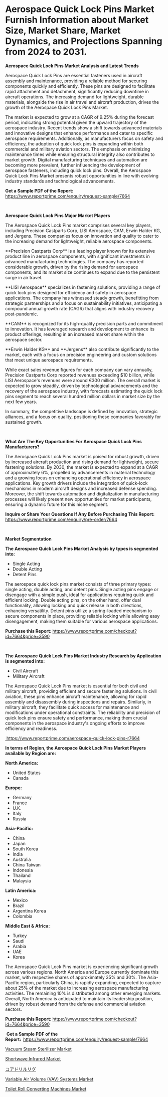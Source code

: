 <p><h1>Aerospace Quick Lock Pins Market Furnish Information about Market Size, Market Share, Market Dynamics, and Projections Spanning from 2024 to 2031.</h1></p><p><strong>Aerospace Quick Lock Pins Market Analysis and Latest Trends</strong></p>
<p><p>Aerospace Quick Lock Pins are essential fasteners used in aircraft assembly and maintenance, providing a reliable method for securing components quickly and efficiently. These pins are designed to facilitate rapid attachment and detachment, significantly reducing downtime in aircraft operations. The increasing demand for lightweight, durable materials, alongside the rise in air travel and aircraft production, drives the growth of the Aerospace Quick Lock Pins Market.</p><p>The market is expected to grow at a CAGR of 9.25% during the forecast period, indicating strong potential given the upward trajectory of the aerospace industry. Recent trends show a shift towards advanced materials and innovative designs that enhance performance and cater to specific aerospace requirements. Additionally, as manufacturers focus on safety and efficiency, the adoption of quick lock pins is expanding within both commercial and military aviation sectors. The emphasis on minimizing maintenance times while ensuring structural integrity also contributes to market growth. Digital manufacturing techniques and automation are becoming more prevalent, further influencing the development of aerospace fasteners, including quick lock pins. Overall, the Aerospace Quick Lock Pins Market presents robust opportunities in line with evolving industry standards and technological advancements.</p></p>
<p><strong>Get a Sample PDF of the Report:&nbsp;</strong> <a href="https://www.reportprime.com/enquiry/request-sample/7664">https://www.reportprime.com/enquiry/request-sample/7664</a></p>
<p>&nbsp;</p>
<p><strong>Aerospace Quick Lock Pins Major Market Players</strong></p>
<p><p>The Aerospace Quick Lock Pins market comprises several key players, including Precision Castparts Corp, LISI Aerospace, CAM, Erwin Halder KG, and Jergens. These companies focus on innovation and quality to cater to the increasing demand for lightweight, reliable aerospace components.</p><p>**Precision Castparts Corp** is a leading player known for its extensive product line in aerospace components, with significant investments in advanced manufacturing technologies. The company has reported considerable growth, driven by the rising demand for aerospace components, and its market size continues to expand due to the persistent surge in air travel.</p><p>**LISI Aerospace** specializes in fastening solutions, providing a range of quick lock pins designed for efficiency and safety in aerospace applications. The company has witnessed steady growth, benefitting from strategic partnerships and a focus on sustainability initiatives, anticipating a compound annual growth rate (CAGR) that aligns with industry recovery post-pandemic.</p><p>**CAM** is recognized for its high-quality precision parts and commitment to innovation. It has leveraged research and development to enhance its product offerings, resulting in an increased market share within the aerospace sector.</p><p>**Erwin Halder KG** and **Jergens** also contribute significantly to the market, each with a focus on precision engineering and custom solutions that meet unique aerospace requirements.</p><p>While exact sales revenue figures for each company can vary annually, Precision Castparts Corp reported revenues exceeding $10 billion, while LISI Aerospace's revenues were around €300 million. The overall market is expected to grow steadily, driven by technological advancements and the recovery of the aerospace industry, with forecasts estimating the quick lock pins segment to reach several hundred million dollars in market size by the next few years.</p><p>In summary, the competitive landscape is defined by innovation, strategic alliances, and a focus on quality, positioning these companies favorably for sustained growth.</p></p>
<p>&nbsp;</p>
<p><strong>What Are The Key Opportunities For Aerospace Quick Lock Pins Manufacturers?</strong></p>
<p><p>The Aerospace Quick Lock Pins market is poised for robust growth, driven by increased aircraft production and rising demand for lightweight, secure fastening solutions. By 2030, the market is expected to expand at a CAGR of approximately 6%, propelled by advancements in material technology and a growing focus on enhancing operational efficiency in aerospace applications. Key growth drivers include the integration of quick-lock mechanisms in modern aircraft designs and increased defense spending. Moreover, the shift towards automation and digitalization in manufacturing processes will likely present new opportunities for market participants, ensuring a dynamic future for this niche segment.</p></p>
<p><strong>Inquire or Share Your Questions If Any Before Purchasing This Report:</strong> <a href="https://www.reportprime.com/enquiry/pre-order/7664">https://www.reportprime.com/enquiry/pre-order/7664</a></p>
<p>&nbsp;</p>
<p><strong>Market Segmentation</strong></p>
<p><strong>The Aerospace Quick Lock Pins Market Analysis by types is segmented into:</strong></p>
<p><ul><li>Single Acting</li><li>Double Acting</li><li>Detent Pins</li></ul></p>
<p><p>The aerospace quick lock pins market consists of three primary types: single acting, double acting, and detent pins. Single acting pins engage or disengage with a simple push, ideal for applications requiring quick and efficient locking. Double acting pins, on the other hand, offer dual functionality, allowing locking and quick release in both directions, enhancing versatility. Detent pins utilize a spring-loaded mechanism to secure components in place, providing reliable locking while allowing easy disengagement, making them suitable for various aerospace applications.</p></p>
<p><strong>Purchase this Report:&nbsp;</strong><a href="https://www.reportprime.com/checkout?id=7664&price=3590">https://www.reportprime.com/checkout?id=7664&price=3590</a></p>
<p>&nbsp;</p>
<p><strong>The Aerospace Quick Lock Pins Market Industry Research by Application is segmented into:</strong></p>
<p><ul><li>Civil Aircraft</li><li>Military Aircraft</li></ul></p>
<p><p>The Aerospace Quick Lock Pins market is essential for both civil and military aircraft, providing efficient and secure fastening solutions. In civil aviation, these pins enhance aircraft maintenance, allowing for rapid assembly and disassembly during inspections and repairs. Similarly, in military aircraft, they facilitate quick access for maintenance and modifications under operational constraints. The reliability and precision of quick lock pins ensure safety and performance, making them crucial components in the aerospace industry's ongoing efforts to improve efficiency and readiness.</p></p>
<p><a href="https://www.reportprime.com/aerospace-quick-lock-pins-r7664">&nbsp;https://www.reportprime.com/aerospace-quick-lock-pins-r7664</a></p>
<p><strong>In terms of Region, the Aerospace Quick Lock Pins Market Players available by Region are:</strong></p>
<p>
    <p> <strong> North America: </strong>
        <ul>
            <li>United States</li>
            <li>Canada</li>
        </ul>
        </p> 
    <p> <strong> Europe: </strong>
        <ul>
            <li>Germany</li>
            <li>France</li>
            <li>U.K.</li>
            <li>Italy</li>
            <li>Russia</li>
        </ul>
        </p> 
    <p> <strong> Asia-Pacific: </strong>
        <ul>
            <li>China</li>
            <li>Japan</li>
            <li>South Korea</li>
            <li>India</li>
            <li>Australia</li>
            <li>China Taiwan</li>
            <li>Indonesia</li>
            <li>Thailand</li>
            <li>Malaysia</li>
        </ul>
        </p> 
    <p> <strong> Latin America: </strong>
        <ul>
            <li>Mexico</li>
            <li>Brazil</li>
            <li>Argentina Korea</li>
            <li>Colombia</li>
        </ul>
        </p> 
    <p> <strong> Middle East & Africa: </strong>
        <ul>
            <li>Turkey</li>
            <li>Saudi</li>
            <li>Arabia</li>
            <li>UAE</li>
            <li>Korea</li>
        </ul>
    </p>
    </p>
<p><p>The Aerospace Quick Lock Pins market is experiencing significant growth across various regions. North America and Europe currently dominate this market, with respective shares of approximately 35% and 30%. The Asia-Pacific region, particularly China, is rapidly expanding, expected to capture about 25% of the market due to increasing aerospace manufacturing activities. The remaining 10% is distributed among other emerging markets. Overall, North America is anticipated to maintain its leadership position, driven by robust demand from the defense and commercial aviation sectors.</p></p>
<p><strong>Purchase this Report: </strong><a href="https://www.reportprime.com/checkout?id=7664&price=3590">https://www.reportprime.com/checkout?id=7664&price=3590</a></p>
<p>&nbsp;<strong>Get a Sample PDF of the Report:&nbsp;&nbsp;</strong><a href="https://www.reportprime.com/enquiry/request-sample/7664">https://www.reportprime.com/enquiry/request-sample/7664</a></p>
<p><strong></strong></p>
<p><p><a href="https://issuu.com/reportprime-2/docs/vacuum-steam-sterilizer-market-size_3ca56d2134fdd5">Vacuum Steam Sterilizer Market</a></p><p><a href="https://www.linkedin.com/pulse/global-shortwave-infrared-market-size-share-analysis-product-bqate?trackingId=U5CTNe0RQ4uhsaRKfWfPpA%3D%3D">Shortwave Infrared Market</a></p><p><a href="https://medium.com/@natkinneij6j/core-drilling-rig-market-%E3%81%AE%E3%82%B0%E3%83%AD%E3%83%BC%E3%83%90%E3%83%AB%E5%B8%82%E5%A0%B4%E6%A6%82%E8%A6%81%E3%81%AF-%E4%B8%96%E7%95%8C%E3%81%8A%E3%82%88%E3%81%B3%E4%B8%BB%E8%A6%81%E5%B8%82%E5%A0%B4%E3%81%AB%E3%81%8A%E3%81%91%E3%82%8B%E6%A5%AD%E7%95%8C%E3%81%AB%E5%BD%B1%E9%9F%BF%E3%82%92%E4%B8%8E%E3%81%88%E3%82%8B%E4%B8%BB%E8%A6%81%E3%81%AA%E3%83%88%E3%83%AC%E3%83%B3%E3%83%89%E3%81%AB%E3%81%A4%E3%81%84%E3%81%A6-%E7%8B%AC%E8%87%AA%E3%81%AE%E8%A6%96%E7%82%B9%E3%82%92%E6%8F%90%E4%BE%9B%E3%81%97%E3%81%BE%E3%81%99-218b245a5bae">コアドリルリグ</a></p><p><a href="https://github.com/AKSHATREPORTPRIME/Market-Research-Report-List-6/blob/main/variable-air-volume-vav-systems-market.md">Variable Air Volume (VAV) Systems Market</a></p><p><a href="https://medium.com/@athenayundt/toilet-roll-converting-machines-market-trends-and-analysis-opportunities-and-challenges-for-3ba9df84c5e9">Toilet Roll Converting Machines Market</a></p></p>